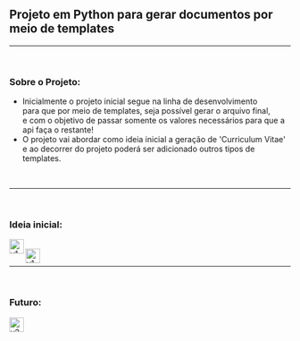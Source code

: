 ## Projeto em Python para gerar documentos por meio de templates

---
<br>

### Sobre o Projeto:
- Inicialmente o projeto inicial segue na linha de desenvolvimento <br>
  para que por meio de templates, seja possível gerar o arquivo final, <br>
  e com o objetivo de passar somente os valores necessários para que a api faça o restante!
- O projeto vai abordar como ideia inicial a geração de 'Curriculum Vitae' <br>
  e ao decorrer do projeto poderá ser adicionado outros tipos de templates.

<br>

---
<br>

### Ideia inicial:

<img align="left" alt="v1" width="26px" src="https://github.com/TomazWill/my-docs-manager-api/img/v1.png" />

<br>

<img align="left" alt="v1 doc" width="26px" src="https://github.com/TomazWill/my-docs-manager-api/img/v1_doc_template.png" />

<br>

---
<br>


### Futuro:

<img align="left" alt="v2" width="26px" src="https://github.com/TomazWill/my-docs-manager-api/img/v2.png" />

